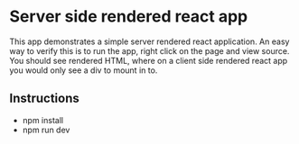 # Server side rendered react app

This app demonstrates a simple server rendered react application. An easy way to verify this is to run the app, right click on the page and view source. You should see rendered HTML, where on a client side rendered react app you would only see a div to mount in to.

## Instructions
* npm install
* npm run dev
